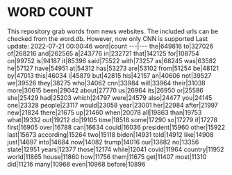 # WORD COUNT
This repository grab words from news websites. The included urls can be checked from the word.db.
However, now only CNN is supported
Last update: 2022-07-21 00:00:46
word|count
---|---
the|649816
to|327026
of|268216
and|262565
a|243776
in|232721
that|142125
for|108754
on|99752
is|94187
it|85396
said|75522
with|73257
as|68245
was|63582
he|57127
have|54951
at|54312
has|53273
are|53102
from|51254
be|48121
by|47013
this|46034
i|45879
but|42815
his|42157
an|40606
not|39527
we|39526
they|38275
who|34062
cnn|33984
will|33964
their|31038
more|30615
been|29042
about|27770
us|26964
its|26950
or|25586
she|25429
had|25203
which|24797
were|24579
also|24477
you|24145
one|23328
people|23117
would|23058
year|23001
her|22984
after|21997
new|21824
there|21675
up|21460
when|20078
all|19863
than|19753
what|19332
out|19212
do|19105
time|18518
some|17290
so|17279
if|17278
first|16905
over|16788
can|16634
could|16036
president|15960
other|15922
last|15673
according|15264
two|15118
biden|14931
told|14912
like|14908
just|14697
into|14684
now|14082
trump|14016
our|13882
no|13356
state|12951
years|12377
those|12174
while|12041
covid|11964
country|11952
world|11865
house|11860
how|11756
them|11675
get|11407
most|11310
did|11216
many|10968
even|10968
before|10896
